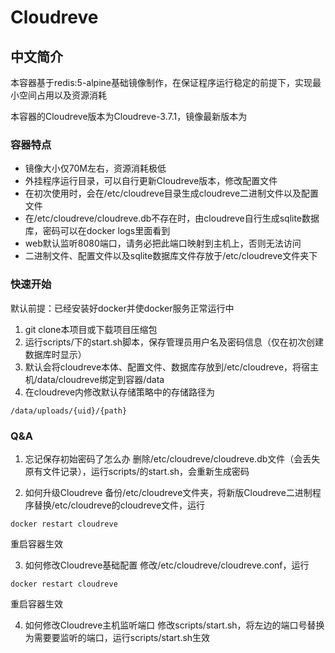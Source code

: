 # Cloudreve


## 中文简介

本容器基于redis:5-alpine基础镜像制作，在保证程序运行稳定的前提下，实现最小空间占用以及资源消耗

本容器的Cloudreve版本为Cloudreve-3.7.1，镜像最新版本为


### 容器特点
* 镜像大小仅70M左右，资源消耗极低
* 外挂程序运行目录，可以自行更新Cloudreve版本，修改配置文件
* 在初次使用时，会在/etc/cloudreve目录生成cloudreve二进制文件以及配置文件
* 在/etc/cloudreve/cloudreve.db不存在时，由cloudreve自行生成sqlite数据库，密码可以在docker logs里面看到
* web默认监听8080端口，请务必把此端口映射到主机上，否则无法访问
* 二进制文件、配置文件以及sqlite数据库文件存放于/etc/cloudreve文件夹下

### 快速开始

默认前提：已经安装好docker并使docker服务正常运行中

1. git clone本项目或下载项目压缩包
2. 运行scripts/下的start.sh脚本，保存管理员用户名及密码信息（仅在初次创建数据库时显示）
3. 默认会将cloudreve本体、配置文件、数据库存放到/etc/cloudreve，将宿主机/data/cloudreve绑定到容器/data
4. 在cloudreve内修改默认存储策略中的存储路径为
```
/data/uploads/{uid}/{path}
```

### Q&A

1. 忘记保存初始密码了怎么办
删除/etc/cloudreve/cloudreve.db文件（会丢失原有文件记录），运行scripts/的start.sh，会重新生成密码

2. 如何升级Cloudreve
备份/etc/cloudreve文件夹，将新版Cloudreve二进制程序替换/etc/cloudreve的cloudreve文件，运行
```
docker restart cloudreve
```
重启容器生效

3. 如何修改Cloudreve基础配置
修改/etc/cloudreve/cloudreve.conf，运行
```
docker restart cloudreve
```
重启容器生效

4. 如何修改Cloudreve主机监听端口
修改scripts/start.sh，将左边的端口号替换为需要要监听的端口，运行scripts/start.sh生效
